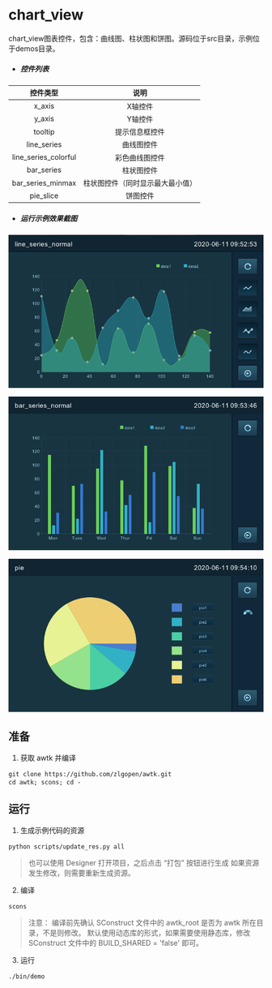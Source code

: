 # chart_view

chart_view图表控件，包含：曲线图、柱状图和饼图。源码位于src目录，示例位于demos目录。

- ##### 控件列表

|       控件类型       |               说明               |
| :------------------: | :------------------------------: |
|        x_axis        |             X轴控件              |
|        y_axis        |             Y轴控件              |
|       tooltip        |          提示信息框控件          |
|     line_series      |            曲线图控件            |
| line_series_colorful |          彩色曲线图控件          |
|      bar_series      |            柱状图控件            |
|  bar_series_minmax   | 柱状图控件（同时显示最大最小值） |
|      pie_slice       |             饼图控件             |

- ##### 运行示例效果截图

![](docs\曲线图.png)



![](docs\柱状图.png)



![](docs\饼图.png)

## 准备

1. 获取 awtk 并编译

```
git clone https://github.com/zlgopen/awtk.git
cd awtk; scons; cd -
```

## 运行

1. 生成示例代码的资源

```
python scripts/update_res.py all
```
> 也可以使用 Designer 打开项目，之后点击 “打包” 按钮进行生成
> 如果资源发生修改，则需要重新生成资源。


2. 编译

```
scons
```
> 注意：
> 编译前先确认 SConstruct 文件中的 awtk_root 是否为 awtk 所在目录，不是则修改。
> 默认使用动态库的形式，如果需要使用静态库，修改 SConstruct 文件中的 BUILD_SHARED = 'false' 即可。

3. 运行
```
./bin/demo
```


